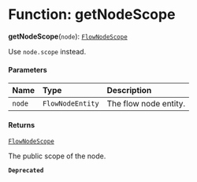 # Function: getNodeScope

**getNodeScope**(`node`): [`FlowNodeScope`](/auto-docs/variable-layout/interfaces/FlowNodeScope.md)

Use `node.scope` instead.

#### Parameters

| Name | Type | Description |
| :------ | :------ | :------ |
| `node` | `FlowNodeEntity` | The flow node entity. |

#### Returns

[`FlowNodeScope`](/auto-docs/variable-layout/interfaces/FlowNodeScope.md)

The public scope of the node.

**`Deprecated`**
